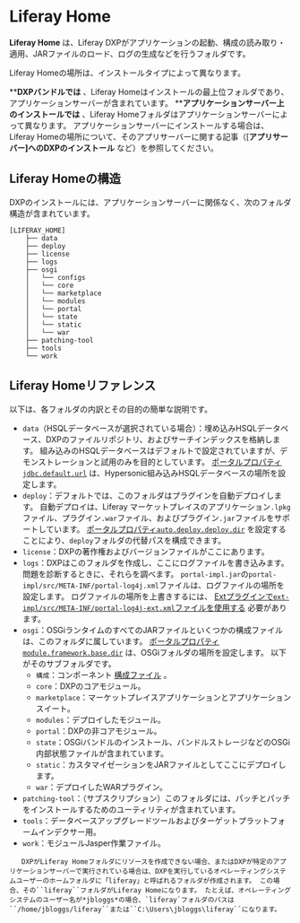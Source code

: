 # Liferay Home

**Liferay Home** は、Liferay DXPがアプリケーションの起動、構成の読み取り・適用、JARファイルのロード、ログの生成などを行うフォルダです。

Liferay Homeの場所は、インストールタイプによって異なります。

****DXPバンドルでは** 、Liferay Homeはインストールの最上位フォルダであり、アプリケーションサーバーが含まれています。
****アプリケーションサーバー上のインストールでは** 、Liferay Homeフォルダはアプリケーションサーバーによって異なります。 アプリケーションサーバーにインストールする場合は、Liferay Homeの場所について、そのアプリサーバーに関する記事（[**アプリサーバー]へのDXPのインストール** など）を参照してください。

<a name="liferay-homeの構造" />

## Liferay Homeの構造

DXPのインストールには、アプリケーションサーバーに関係なく、次のフォルダ構造が含まれています。

```
[LIFERAY_HOME]
    ├── data
    ├── deploy
    ├── license
    ├── logs
    ├── osgi
    │   └── configs
    │   └── core
    │   └── marketplace
    │   └── modules
    │   └── portal
    │   └── state
    │   └── static
    │   └── war
    ├── patching-tool
    ├── tools
    └── work
```

<a name="liferay-homeリファレンス" />

## Liferay Homeリファレンス

以下は、各フォルダの内訳とその目的の簡単な説明です。

* `data`（HSQLデータベースが選択されている場合）：埋め込みHSQLデータベース、DXPのファイルリポジトリ、およびサーチインデックスを格納します。 組み込みのHSQLデータベースはデフォルトで設定されていますが、デモンストレーションと試用のみを目的としています。 [ポータルプロパティ`jdbc.default.url`](https://learn.liferay.com/reference/latest/en/dxp/propertiesdoc/portal.properties.html#JDBC) は、Hypersonic組み込みHSQLデータベースの場所を設定します。
* `deploy`：デフォルトでは、このフォルダはプラグインを自動デプロイします。 自動デプロイは、Liferay マーケットプレイスのアプリケーション`.lpkg`ファイル、プラグイン`.war`ファイル、およびプラグイン`.jar`ファイルをサポートしています。 [ポータルプロパティ`auto.deploy.deploy.dir`](https://learn.liferay.com/reference/latest/en/dxp/propertiesdoc/portal.properties.html#Auto%20Deploy) を設定することにより、`deploy`フォルダの代替パスを構成できます。
* `license`：DXPの著作権およびバージョンファイルがここにあります。
* `logs`：DXPはこのフォルダを作成し、ここにログファイルを書き込みます。 問題を診断するときに、それらを調べます。 `portal-impl.jar`の`portal-impl/src/META-INF/portal-log4j.xml`ファイルは、ログファイルの場所を設定します。 ログファイルの場所を上書きするには、 [Extプラグインで`ext-impl/src/META-INF/portal-log4j-ext.xml`ファイルを使用する](https://help.liferay.com/hc/articles/360029030791-Customizing-Core-Functionality-with-Ext) 必要があります。
* `osgi`：OSGiランタイムのすべてのJARファイルといくつかの構成ファイルは、このフォルダに属しています。 [ポータルプロパティ`module.framework.base.dir`](https://learn.liferay.com/reference/latest/en/dxp/propertiesdoc/portal.properties.html#Module%20Framework) は、OSGiフォルダの場所を設定します。 以下がそのサブフォルダです。
  * `構成`：コンポーネント [構成ファイル](../../system-administration/configuring-liferay/system-settings.md#exporting-and-deploying-configurations) 。
  * `core`：DXPのコアモジュール。
  * `marketplace`：マーケットプレイスアプリケーションとアプリケーションスイート。
  * `modules`：デプロイしたモジュール。
  * `portal`：DXPの非コアモジュール。
  * `state`：OSGiバンドルのインストール、バンドルストレージなどのOSGi内部状態ファイルが含まれています。
  * `static`：カスタマイゼーションをJARファイルとしてここにデプロイします。
  * `war`：デプロイしたWARプラグイン。
* `patching-tool`：（サブスクリプション）このフォルダには、パッチとパッチをインストールするためのユーティリティが含まれています。
* `tools`：データベースアップグレードツールおよびターゲットプラットフォームインデクサー用。
* `work`：モジュールJasper作業ファイル。

```{note}
   DXPがLiferay Homeフォルダにリソースを作成できない場合、またはDXPが特定のアプリケーションサーバーで実行されている場合は、DXPを実行しているオペレーティングシステムユーザーのホームフォルダに「liferay」と呼ばれるフォルダが作成されます。 この場合、その``liferay``フォルダがLiferay Homeになります。 たとえば、オペレーティングシステムのユーザー名が*jbloggs*の場合、`liferay`フォルダのパスは``/home/jbloggs/liferay``または``C:\Users\jbloggs\liferay``になります。
```
